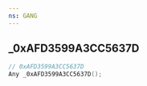 ```yaml
---
ns: GANG
---
```

## _0xAFD3599A3CC5637D

```c
// 0xAFD3599A3CC5637D
Any _0xAFD3599A3CC5637D();
```

